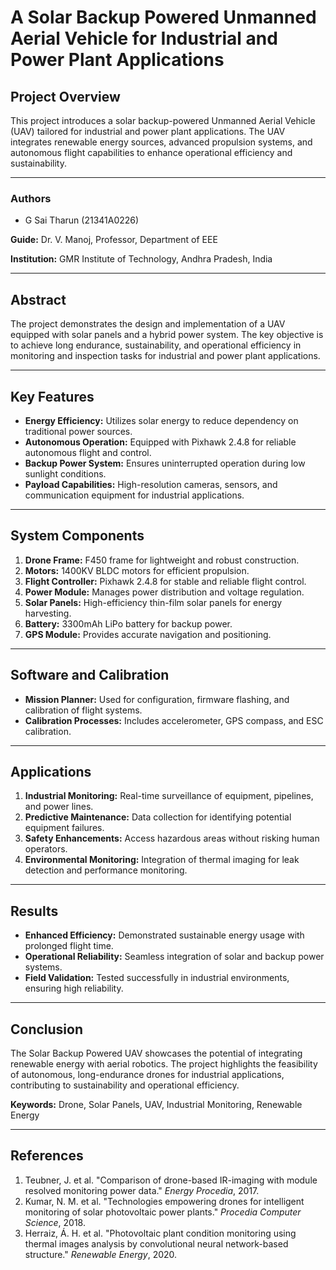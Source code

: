 # A Solar Backup Powered Unmanned Aerial Vehicle for Industrial and Power Plant Applications

## Project Overview
This project introduces a solar backup-powered Unmanned Aerial Vehicle (UAV) tailored for industrial and power plant applications. The UAV integrates renewable energy sources, advanced propulsion systems, and autonomous flight capabilities to enhance operational efficiency and sustainability.

---

### Authors
- G Sai Tharun (21341A0226)


**Guide:** Dr. V. Manoj, Professor, Department of EEE

**Institution:** GMR Institute of Technology, Andhra Pradesh, India

---

## Abstract
The project demonstrates the design and implementation of a UAV equipped with solar panels and a hybrid power system. The key objective is to achieve long endurance, sustainability, and operational efficiency in monitoring and inspection tasks for industrial and power plant applications.

---

## Key Features
- **Energy Efficiency:** Utilizes solar energy to reduce dependency on traditional power sources.
- **Autonomous Operation:** Equipped with Pixhawk 2.4.8 for reliable autonomous flight and control.
- **Backup Power System:** Ensures uninterrupted operation during low sunlight conditions.
- **Payload Capabilities:** High-resolution cameras, sensors, and communication equipment for industrial applications.

---

## System Components
1. **Drone Frame:** F450 frame for lightweight and robust construction.
2. **Motors:** 1400KV BLDC motors for efficient propulsion.
3. **Flight Controller:** Pixhawk 2.4.8 for stable and reliable flight control.
4. **Power Module:** Manages power distribution and voltage regulation.
5. **Solar Panels:** High-efficiency thin-film solar panels for energy harvesting.
6. **Battery:** 3300mAh LiPo battery for backup power.
7. **GPS Module:** Provides accurate navigation and positioning.

---

## Software and Calibration
- **Mission Planner:** Used for configuration, firmware flashing, and calibration of flight systems.
- **Calibration Processes:** Includes accelerometer, GPS compass, and ESC calibration.

---

## Applications
1. **Industrial Monitoring:** Real-time surveillance of equipment, pipelines, and power lines.
2. **Predictive Maintenance:** Data collection for identifying potential equipment failures.
3. **Safety Enhancements:** Access hazardous areas without risking human operators.
4. **Environmental Monitoring:** Integration of thermal imaging for leak detection and performance monitoring.

---

## Results
- **Enhanced Efficiency:** Demonstrated sustainable energy usage with prolonged flight time.
- **Operational Reliability:** Seamless integration of solar and backup power systems.
- **Field Validation:** Tested successfully in industrial environments, ensuring high reliability.

---

## Conclusion
The Solar Backup Powered UAV showcases the potential of integrating renewable energy with aerial robotics. The project highlights the feasibility of autonomous, long-endurance drones for industrial applications, contributing to sustainability and operational efficiency.

**Keywords:** Drone, Solar Panels, UAV, Industrial Monitoring, Renewable Energy

---

## References
1. Teubner, J. et al. "Comparison of drone-based IR-imaging with module resolved monitoring power data." *Energy Procedia*, 2017.
2. Kumar, N. M. et al. "Technologies empowering drones for intelligent monitoring of solar photovoltaic power plants." *Procedia Computer Science*, 2018.
3. Herraiz, Á. H. et al. "Photovoltaic plant condition monitoring using thermal images analysis by convolutional neural network-based structure." *Renewable Energy*, 2020.



